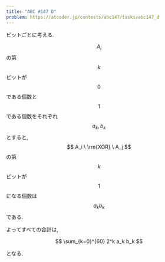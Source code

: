 ```yaml
---
title: "ABC #147 D"
problem: https://atcoder.jp/contests/abc147/tasks/abc147_d
---
```

ビットごとに考える.

$$ A_i $$ の第 $$ k $$ ビットが $$ 0 $$ である個数と $$ 1 $$ である個数をそれぞれ $$ a_k, b_k $$ とすると, $$ A_i \ \rm{XOR} \ A_j $$ の第 $$ k $$ ビットが $$ 1 $$ になる個数は $$ a_k b_k $$ である.

よってすべての合計は,

$$
\sum_{k=0}^{60} 2^k a_k b_k
$$

となる.
